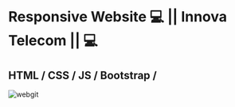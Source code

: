# Responsive Website :computer: || Innova Telecom || :computer:
## HTML / CSS / JS / Bootstrap /
 
 ![webgit](https://user-images.githubusercontent.com/76967004/107266577-7b019400-6a24-11eb-91df-9334b6858930.jpg)
